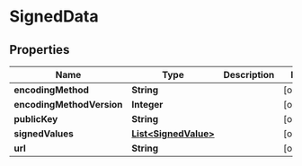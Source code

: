 # SignedData

## Properties
Name | Type | Description | Notes
------------ | ------------- | ------------- | -------------
**encodingMethod** | **String** |  |  [optional]
**encodingMethodVersion** | **Integer** |  |  [optional]
**publicKey** | **String** |  |  [optional]
**signedValues** | [**List&lt;SignedValue&gt;**](SignedValue.md) |  |  [optional]
**url** | **String** |  |  [optional]
